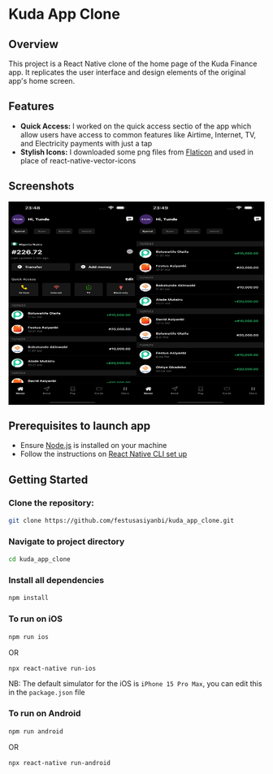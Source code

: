 # Kuda App Clone

## Overview
This project is a React Native clone of the home page of the Kuda Finance app. It replicates the user interface and design elements of the original app's home screen.

## Features
- **Quick Access:** I worked on the quick access sectio of the app which allow users have access to common features like Airtime, Internet, TV, and Electricity payments with just a tap
- **Stylish Icons:** I downloaded some png files from [Flaticon](https://www.flaticon.com/) and used in place of react-native-vector-icons

## Screenshots
<div style="display: flex; width: 100%; justify-content: space-evenly; align-items: center;">
  <img src="./assets/images/simulator.png" alt="screenshot" width="300" height="400">
  <img src="./assets/images/simulator2.png" alt="screenshot" width="300" height="400">
</div>

## Prerequisites to launch app

- Ensure [Node.js](https://nodejs.org/en) is installed on your machine
- Follow the instructions on [React Native CLI set up](https://reactnative.dev/docs/environment-setup)

## Getting Started

### Clone the repository:
```bash
git clone https://github.com/festusasiyanbi/kuda_app_clone.git
```

### Navigate to project directory
```bash
cd kuda_app_clone
```

### Install all dependencies
```bash
npm install
```

### To run on iOS
```bash
npm run ios
```

OR

```bash
npx react-native run-ios
```

NB: The default simulator for the iOS is `iPhone 15 Pro Max`, you can edit this in the `package.json` file

### To run on Android
```bash
npm run android
```

OR
```bash
npx react-native run-android
```

